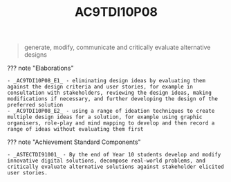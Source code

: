 ﻿---
backlinks:
- title: DIG101A-2024
  url: /memex/sense/Teaching/Implementation/2024/DIG101A/dig101a-2024.html
- title: Learning Areas
  url: /memex/sense/Teaching/Curriculum/v9/v9-learning-areas.html
tags: australian-curriculum
title: AC9TDI10P08
type: note
---
> generate, modify, communicate and critically evaluate alternative designs

??? note "Elaborations"

	- _AC9TDI10P08_E1_ - eliminating design ideas by evaluating them against the design criteria and user stories, for example in consultation with stakeholders, reviewing the design ideas, making modifications if necessary, and further developing the design of the preferred solution
	- _AC9TDI10P08_E2_ - using a range of ideation techniques to create multiple design ideas for a solution, for example using graphic organisers, role-play and mind mapping to develop and then record a range of ideas without evaluating them first
??? note "Achievement Standard Components"

	- _ASTECTDI91001_ - By the end of Year 10 students develop and modify innovative digital solutions, decompose real-world problems, and critically evaluate alternative solutions against stakeholder elicited user stories.